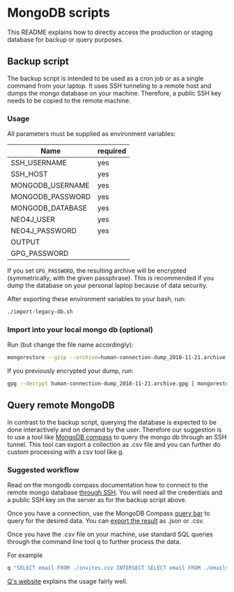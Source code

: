 # MongoDB scripts 

This README explains how to directly access the production or staging database
for backup or query purposes.

## Backup script

The backup script is intended to be used as a cron job or as a single command from your laptop.
It uses SSH tunneling to a remote host and dumps the mongo database on your machine.
Therefore, a public SSH key needs to be copied to the remote machine.

### Usage

All parameters must be supplied as environment variables:

| Name                  | required  |
|-----------------------|-----------|
| SSH\_USERNAME         | yes       |
| SSH\_HOST             | yes       |
| MONGODB\_USERNAME     | yes       |
| MONGODB\_PASSWORD     | yes       |
| MONGODB\_DATABASE     | yes       |
| NEO4J\_USER           | yes       |
| NEO4J\_PASSWORD       | yes       |
| OUTPUT                |           |
| GPG\_PASSWORD         |           |

If you set `GPG_PASSWORD`, the resulting archive will be encrypted (symmetrically, with the given passphrase).
This is recommended if you dump the database on your personal laptop because of data security.

After exporting these environment variables to your bash, run:

```bash
./import-legacy-db.sh
```


### Import into your local mongo db (optional)

Run (but change the file name accordingly):
```bash
mongorestore --gzip --archive=human-connection-dump_2018-11-21.archive
```

If you previously encrypted your dump, run:
```bash
gpg --decrypt human-connection-dump_2018-11-21.archive.gpg | mongorestore --gzip --archive
```


## Query remote MongoDB

In contrast to the backup script, querying the database is expected to be done
interactively and on demand by the user. Therefore our suggestion is to use a
tool like [MongoDB compass](https://www.mongodb.com/products/compass) to query
the mongo db through an SSH tunnel. This tool can export a collection as .csv
file and you can further do custom processing with a csv tool like
[q](https://github.com/harelba/q).

### Suggested workflow

Read on the mongodb compass documentation how to connect to the remote mongo
database [through SSH](https://docs.mongodb.com/compass/master/connect/). You
will need all the credentials and a public SSH key on the server as for the
backup script above.

Once you have a connection, use the MongoDB Compass
[query bar](https://docs.mongodb.com/compass/master/query-bar/) to query for the
desired data. You can
[export the result](https://docs.mongodb.com/compass/master/import-export/) as 
.json or .csv.

Once you have the .csv file on your machine, use standard SQL queries through
the command line tool q to further process the data.

For example
```sh
q "SELECT email FROM ./invites.csv INTERSECT SELECT email FROM ./emails.csv" -H --delimiter=,
```

[Q's website](http://harelba.github.io/q/usage.html) explains the usage fairly
well.
